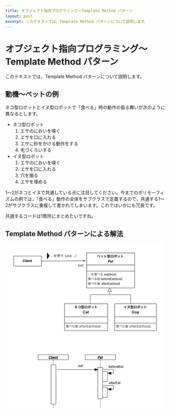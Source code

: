 ```yaml
---
title: オブジェクト指向プログラミング〜Template Method パターン
layout: post
excerpt: このテキストでは，Template Method パターンについて説明します。
---
```

# オブジェクト指向プログラミング〜Template Method パターン

このテキストでは，Template Method パターンについて説明します。

## 動機〜ペットの例

ネコ型ロボットとイヌ型ロボットで「食べる」時の動作の振る舞いが次のように異なるとします。

* ネコ型ロボット
	1. エサのにおいを嗅ぐ
	2. エサを口に入れる
	3. エサに砂をかける動作をする
	4. 毛づくろいする
* イヌ型ロボット
	1. エサのにおいを嗅ぐ
	2. エサを口に入れる
	3. 穴を掘る
	4. エサを埋める

1〜2がネコとイヌで共通している点に注目してください。今までのポリモーフィズムの例では，「食べる」動作の全体をサブクラスで定義するので，共通する1〜2がサブクラスに重複して書かれてしまいます。これではいかにも冗長です。

共通するコードは1箇所にまとめたいですね。

## Template Method パターンによる解法

![Template Method パターン(ペット型ロボット)](assets/images/pet-uml-template-method.png)

